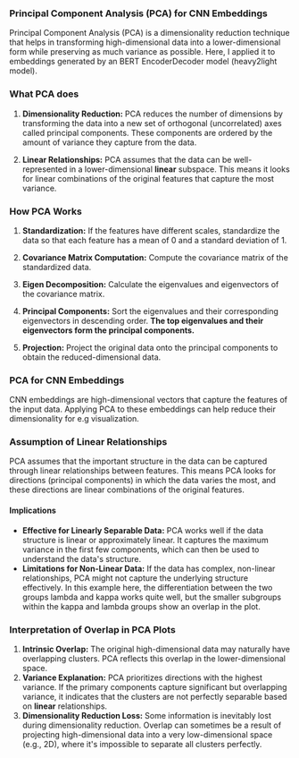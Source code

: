 ### Principal Component Analysis (PCA) for CNN Embeddings

Principal Component Analysis (PCA) is a dimensionality reduction technique that helps in transforming high-dimensional data into a lower-dimensional form while preserving as much variance as possible. Here, I applied it to embeddings generated by an BERT EncoderDecoder model (heavy2light model).

### What PCA does

1. **Dimensionality Reduction:** PCA reduces the number of dimensions by transforming the data into a new set of orthogonal (uncorrelated) axes called principal components. These components are ordered by the amount of variance they capture from the data.

2. **Linear Relationships:** PCA assumes that the data can be well-represented in a lower-dimensional **linear** subspace. This means it looks for linear combinations of the original features that capture the most variance.

### How PCA Works

1. **Standardization:** If the features have different scales, standardize the data so that each feature has a mean of 0 and a standard deviation of 1.

2. **Covariance Matrix Computation:** Compute the covariance matrix of the standardized data.

3. **Eigen Decomposition:** Calculate the eigenvalues and eigenvectors of the covariance matrix.

4. **Principal Components:** Sort the eigenvalues and their corresponding eigenvectors in descending order. **The top eigenvalues and their eigenvectors form the principal components.**

5. **Projection:** Project the original data onto the principal components to obtain the reduced-dimensional data.

### PCA for CNN Embeddings

CNN embeddings are high-dimensional vectors that capture the features of the input data. Applying PCA to these embeddings can help reduce their dimensionality for e.g visualization.

### Assumption of Linear Relationships

PCA assumes that the important structure in the data can be captured through linear relationships between features. This means PCA looks for directions (principal components) in which the data varies the most, and these directions are linear combinations of the original features.

#### Implications

- **Effective for Linearly Separable Data:** PCA works well if the data structure is linear or approximately linear. It captures the maximum variance in the first few components, which can then be used to understand the data's structure.
- **Limitations for Non-Linear Data:** If the data has complex, non-linear relationships, PCA might not capture the underlying structure effectively. In this example here, the differentiation between the two groups lambda and kappa works quite well, but the smaller subgroups within the kappa and lambda groups show an overlap in the plot. 

### Interpretation of Overlap in PCA Plots

1. **Intrinsic Overlap:** The original high-dimensional data may naturally have overlapping clusters. PCA reflects this overlap in the lower-dimensional space.
2. **Variance Explanation:** PCA prioritizes directions with the highest variance. If the primary components capture significant but overlapping variance, it indicates that the clusters are not perfectly separable based on **linear** relationships.
3. **Dimensionality Reduction Loss:** Some information is inevitably lost during dimensionality reduction. Overlap can sometimes be a result of projecting high-dimensional data into a very low-dimensional space (e.g., 2D), where it's impossible to separate all clusters perfectly.
